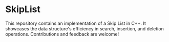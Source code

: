 # SkipList
 This repository contains an implementation of a Skip List in C++. It showcases the data structure's efficiency in search, insertion, and deletion operations. Contributions and feedback are welcome!
